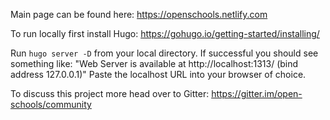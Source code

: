 Main page can be found here: https://openschools.netlify.com

To run locally first install Hugo:
https://gohugo.io/getting-started/installing/

Run ```hugo server -D``` from your local directory.
If successful you should see something like: "Web Server is available at http://localhost:1313/ (bind address 127.0.0.1)"
Paste the localhost URL into your browser of choice.

To discuss this project more head over to Gitter: https://gitter.im/open-schools/community
